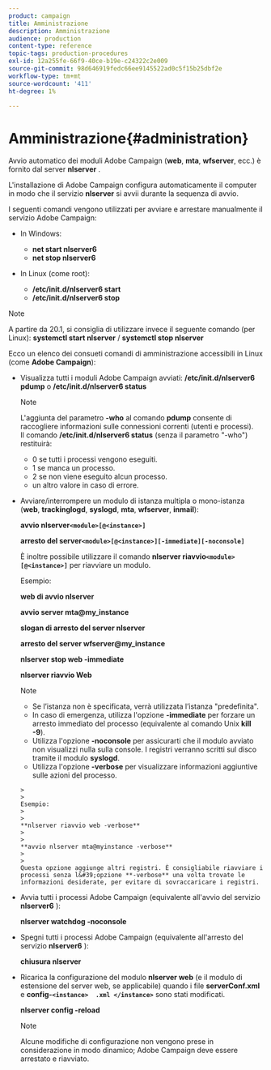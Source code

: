 ```yaml
---
product: campaign
title: Amministrazione
description: Amministrazione
audience: production
content-type: reference
topic-tags: production-procedures
exl-id: 12a255fe-66f9-40ce-b19e-c24322c2e009
source-git-commit: 98d646919fedc66ee9145522ad0c5f15b25dbf2e
workflow-type: tm+mt
source-wordcount: '411'
ht-degree: 1%

---
```


# Amministrazione{#administration}

Avvio automatico dei moduli Adobe Campaign (**web**, **mta**, **wfserver**, ecc.) è fornito dal server **nlserver** .

L&#39;installazione di Adobe Campaign configura automaticamente il computer in modo che il servizio **nlserver** si avvii durante la sequenza di avvio.

I seguenti comandi vengono utilizzati per avviare e arrestare manualmente il servizio Adobe Campaign:

* In Windows:

   * **net start nlserver6**
   * **net stop nlserver6**

* In Linux (come root):

   * **/etc/init.d/nlserver6 start**
   * **/etc/init.d/nlserver6 stop**

>[!NOTE]
>
>A partire da 20.1, si consiglia di utilizzare invece il seguente comando (per Linux): **systemctl start nlserver** / **systemctl stop nlserver**

Ecco un elenco dei consueti comandi di amministrazione accessibili in Linux (come **Adobe Campaign**):

* Visualizza tutti i moduli Adobe Campaign avviati: **/etc/init.d/nlserver6 pdump** o **/etc/init.d/nlserver6 status**

   >[!NOTE]
   >
   >L&#39;aggiunta del parametro **-who** al comando **pdump** consente di raccogliere informazioni sulle connessioni correnti (utenti e processi).\
   >Il comando **/etc/init.d/nlserver6 status** (senza il parametro &quot;-who&quot;) restituirà:
   >
   >    * 0 se tutti i processi vengono eseguiti.
   >    * 1 se manca un processo.
   >    * 2 se non viene eseguito alcun processo.
   >    * un altro valore in caso di errore.


* Avviare/interrompere un modulo di istanza multipla o mono-istanza (**web**, **trackinglogd**, **syslogd**, **mta**, **wfserver**, **inmail**):

   **avvio nlserver`<module>[@<instance>]`**

   **arresto del server`<module>[@<instance>][-immediate][-noconsole]`**

   È inoltre possibile utilizzare il comando **nlserver riavvio`<module>[@<instance>]`** per riavviare un modulo.

   Esempio:

   **web di avvio nlserver**

   **avvio server mta@my_instance**

   **slogan di arresto del server nlserver**

   **arresto del server wfserver@my_instance**

   **nlserver stop web -immediate**

   **nlserver riavvio Web**

   >[!NOTE]
   >
   >* Se l’istanza non è specificata, verrà utilizzata l’istanza &quot;predefinita&quot;.
   >* In caso di emergenza, utilizza l&#39;opzione **-immediate** per forzare un arresto immediato del processo (equivalente al comando Unix **kill -9**).
   >* Utilizza l&#39;opzione **-noconsole** per assicurarti che il modulo avviato non visualizzi nulla sulla console. I registri verranno scritti sul disco tramite il modulo **syslogd**.
   >* Utilizza l&#39;opzione **-verbose** per visualizzare informazioni aggiuntive sulle azioni del processo.

      >
      >   
      Esempio:
      >
      >   
      **nlserver riavvio web -verbose**
      >
      >   
      **avvio nlserver mta@myinstance -verbose**
      >
      >   
      Questa opzione aggiunge altri registri. È consigliabile riavviare i processi senza l&#39;opzione **-verbose** una volta trovate le informazioni desiderate, per evitare di sovraccaricare i registri.


* Avvia tutti i processi Adobe Campaign (equivalente all&#39;avvio del servizio **nlserver6** ):

   **nlserver watchdog -noconsole**

* Spegni tutti i processi Adobe Campaign (equivalente all&#39;arresto del servizio **nlserver6** ):

   **chiusura nlserver**

* Ricarica la configurazione del modulo **nlserver web** (e il modulo di estensione del server web, se applicabile) quando i file **serverConf.xml** e **config-`<instance>  .xml </instance>`** sono stati modificati.

   **nlserver config -reload**

   >[!NOTE]
   >
   >Alcune modifiche di configurazione non vengono prese in considerazione in modo dinamico; Adobe Campaign deve essere arrestato e riavviato.
